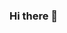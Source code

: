 ### Hi there 👋

<!--
**yeasiniqra/yeasiniqra** is a ✨ _special_ ✨ repository because its `README.md` (this file) appears on your GitHub profile.

Here are some ideas to get you started:

- 🔭 I’m currently working on Front-End Developer
- 🌱 I’m currently learning Development
- 👯 I’m looking to collaborate on Server side programming
- 🤔 I’m looking for help with  Front-End and Backend Development
- 💬 Ask me about Study Planning, Project Planning, Problem Solving
- 📫 How to reach me: /Creative_coder7
- 😄 Pronouns: Y E A S I N
- ⚡ Fun fact: LoL
-->
